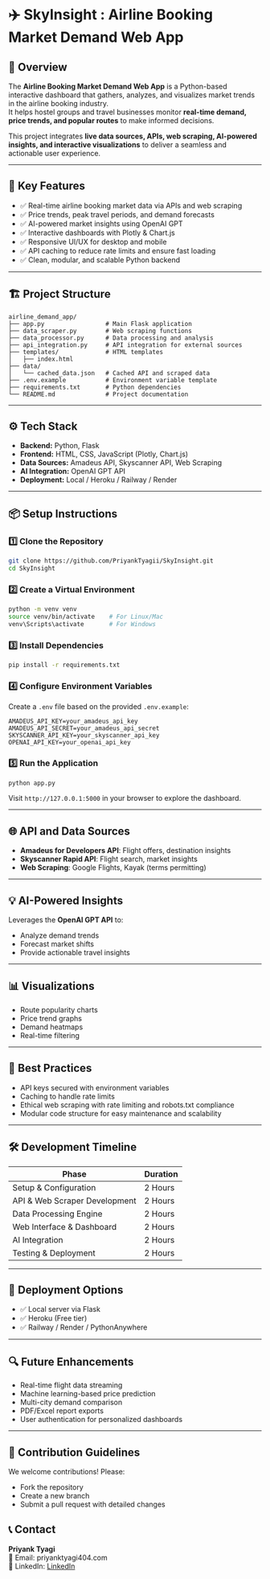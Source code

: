 
# ✈️ SkyInsight : Airline Booking Market Demand Web App

## 🚀 Overview
The **Airline Booking Market Demand Web App** is a Python-based interactive dashboard that gathers, analyzes, and visualizes market trends in the airline booking industry.  
It helps hostel groups and travel businesses monitor **real-time demand, price trends, and popular routes** to make informed decisions.

This project integrates **live data sources, APIs, web scraping, AI-powered insights, and interactive visualizations** to deliver a seamless and actionable user experience.

---

## 🎯 Key Features
- ✅ Real-time airline booking market data via APIs and web scraping
- ✅ Price trends, peak travel periods, and demand forecasts
- ✅ AI-powered market insights using OpenAI GPT
- ✅ Interactive dashboards with Plotly & Chart.js
- ✅ Responsive UI/UX for desktop and mobile
- ✅ API caching to reduce rate limits and ensure fast loading
- ✅ Clean, modular, and scalable Python backend

---

## 🏗️ Project Structure
```text
airline_demand_app/
├── app.py                 # Main Flask application
├── data_scraper.py        # Web scraping functions
├── data_processor.py      # Data processing and analysis
├── api_integration.py     # API integration for external sources
├── templates/             # HTML templates
│   ├── index.html
├── data/
│   └── cached_data.json   # Cached API and scraped data
├── .env.example           # Environment variable template
├── requirements.txt       # Python dependencies
└── README.md              # Project documentation
```

---

## ⚙️ Tech Stack
- **Backend:** Python, Flask  
- **Frontend:** HTML, CSS, JavaScript (Plotly, Chart.js)  
- **Data Sources:** Amadeus API, Skyscanner API, Web Scraping  
- **AI Integration:** OpenAI GPT API  
- **Deployment:** Local / Heroku / Railway / Render  

---

## 📦 Setup Instructions

### 1️⃣ Clone the Repository
```bash
git clone https://github.com/PriyankTyagii/SkyInsight.git
cd SkyInsight
```

### 2️⃣ Create a Virtual Environment
```bash
python -m venv venv
source venv/bin/activate    # For Linux/Mac
venv\Scripts\activate       # For Windows
```

### 3️⃣ Install Dependencies
```bash
pip install -r requirements.txt
```

### 4️⃣ Configure Environment Variables
Create a `.env` file based on the provided `.env.example`:
```dotenv
AMADEUS_API_KEY=your_amadeus_api_key
AMADEUS_API_SECRET=your_amadeus_api_secret
SKYSCANNER_API_KEY=your_skyscanner_api_key
OPENAI_API_KEY=your_openai_api_key
```

### 5️⃣ Run the Application
```bash
python app.py
```
Visit `http://127.0.0.1:5000` in your browser to explore the dashboard.

---

## 🌐 API and Data Sources
- **Amadeus for Developers API**: Flight offers, destination insights  
- **Skyscanner Rapid API**: Flight search, market insights  
- **Web Scraping**: Google Flights, Kayak (terms permitting)

---

## 💡 AI-Powered Insights
Leverages the **OpenAI GPT API** to:
- Analyze demand trends
- Forecast market shifts
- Provide actionable travel insights

---

## 📊 Visualizations
- Route popularity charts
- Price trend graphs
- Demand heatmaps
- Real-time filtering

---

## 🔐 Best Practices
- API keys secured with environment variables
- Caching to handle rate limits
- Ethical web scraping with rate limiting and robots.txt compliance
- Modular code structure for easy maintenance and scalability

---

## 🛠️ Development Timeline
| Phase | Duration |
|-------|----------|
| Setup & Configuration | 2 Hours |
| API & Web Scraper Development | 2 Hours |
| Data Processing Engine | 2 Hours |
| Web Interface & Dashboard | 2 Hours |
| AI Integration | 2 Hours |
| Testing & Deployment | 2 Hours |

---

## 🚀 Deployment Options
- ✅ Local server via Flask
- ✅ Heroku (Free tier)
- ✅ Railway / Render / PythonAnywhere

---

## 🔍 Future Enhancements
- Real-time flight data streaming
- Machine learning-based price prediction
- Multi-city demand comparison
- PDF/Excel report exports
- User authentication for personalized dashboards

---

## 🤝 Contribution Guidelines
We welcome contributions! Please:
- Fork the repository
- Create a new branch
- Submit a pull request with detailed changes


## 📞 Contact
**Priyank Tyagi**  
📧 Email: priyanktyagi404.com  
💼 LinkedIn: [LinkedIn](https://www.linkedin.com/in/priyank-tyagi-3a3a10259/)
